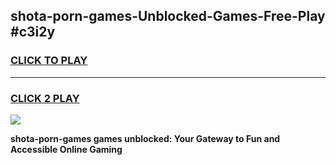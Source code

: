
## shota-porn-games-Unblocked-Games-Free-Play #c3i2y
<h3>
<a href="https://us.freeplayer.one?title=shota-porn-games&ref=9M">CLICK TO PLAY</a></h3>
<hr>

<h3>
<a href="https://us.freeplayer.one?title=shota-porn-games&ref=9M">CLICK 2 PLAY</a>
  
</h3>

<a href="https://us.freeplayer.one?title=shota-porn-games&ref=9M"><img src="https://clearcache.store/games.png"></a>


**shota-porn-games games unblocked: Your Gateway to Fun and Accessible Online Gaming**
